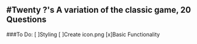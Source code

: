 #Twenty ?'s
A variation of the classic game, 20 Questions
---
###To Do:
[ ]Styling
[ ]Create icon.png
[x]Basic Functionality
